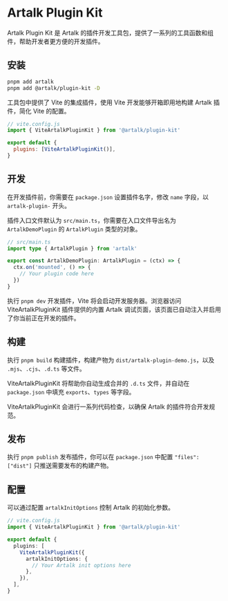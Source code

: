 # Artalk Plugin Kit

Artalk Plugin Kit 是 Artalk 的插件开发工具包，提供了一系列的工具函数和组件，帮助开发者更方便的开发插件。

## 安装

```bash
pnpm add artalk
pnpm add @artalk/plugin-kit -D
```

工具包中提供了 Vite 的集成插件，使用 Vite 开发能够开箱即用地构建 Artalk 插件，简化 Vite 的配置。

```js
// vite.config.js
import { ViteArtalkPluginKit } from '@artalk/plugin-kit'

export default {
  plugins: [ViteArtalkPluginKit()],
}
```

## 开发

在开发插件前，你需要在 `package.json` 设置插件名字，修改 `name` 字段，以 `artalk-plugin-` 开头。

插件入口文件默认为 `src/main.ts`，你需要在入口文件导出名为 `ArtalkDemoPlugin` 的 `ArtalkPlugin` 类型的对象。

```ts
// src/main.ts
import type { ArtalkPlugin } from 'artalk'

export const ArtalkDemoPlugin: ArtalkPlugin = (ctx) => {
  ctx.on('mounted', () => {
    // Your plugin code here
  })
}
```

执行 `pnpm dev` 开发插件，Vite 将会启动开发服务器。浏览器访问 ViteArtalkPluginKit 插件提供的内置 Artalk 调试页面，该页面已自动注入并启用了你当前正在开发的插件。

## 构建

执行 `pnpm build` 构建插件，构建产物为 `dist/artalk-plugin-demo.js`，以及 `.mjs`、`.cjs`、`.d.ts` 等文件。

ViteArtalkPluginKit 将帮助你自动生成合并的 `.d.ts` 文件，并自动在 `package.json` 中填充 `exports`、`types` 等字段。

ViteArtalkPluginKit 会进行一系列代码检查，以确保 Artalk 的插件符合开发规范。

## 发布

执行 `pnpm publish` 发布插件，你可以在 `package.json` 中配置 `"files": ["dist"]` 只推送需要发布的构建产物。

## 配置

可以通过配置 `artalkInitOptions` 控制 Artalk 的初始化参数。

```ts
// vite.config.js
import { ViteArtalkPluginKit } from '@artalk/plugin-kit'

export default {
  plugins: [
    ViteArtalkPluginKit({
      artalkInitOptions: {
        // Your Artalk init options here
      },
    }),
  ],
}
```
